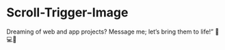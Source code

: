 # Scroll-Trigger-Image

Dreaming of web and app projects? Message me; let’s bring them to life!” 🌟💻📱
